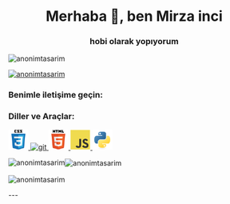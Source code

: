 <h1 align="center">Merhaba 👋, ben Mirza inci</h1>
<h3 align="center">hobi olarak yopıyorum</h3>

<p align="left"> <img src="https://komarev.com/ghpvc/?username=anonimtasarim&label=Profile%20views&color=0e75b6&style=flat" alt="anonimtasarim" /> </p>

<p align="left"> <a href="https://github.com/ryo-ma/github-profile-trophy"><img src="https://github-profile-trophy.vercel.app/?username=anonimtasarim" alt="anonimtasarim" /></a> </p>

<h3 align="left">Benimle iletişime geçin:</h3>
<p align="left">
</p>

<h3 align="left">Diller ve Araçlar:</h3>
<p align="left"> <a href="https://www.w3schools.com/css/" target="_blank" rel="noreferrer"> <img src="https://raw.githubusercontent.com/devicons/devicon/master/icons/css3/css3-original-wordmark.svg" alt="css3" width="40" height="40"/> </a> <a href="https://git-scm.com/" target="_blank" rel="noreferrer"> <img src="https://www.vectorlogo.zone/logos/git-scm/git-scm-icon.svg" alt="git" width="40" height="40"/> </a> <a href="https://www.w3.org/html/" target="_blank" rel="noreferrer"> <img src="https://raw.githubusercontent.com/devicons/devicon/master/icons/html5/html5-original-wordmark.svg" alt="html5" width="40" height="40"/> </a> <a href="https://developer.mozilla.org/tr-TR/docs/Web/JavaScript" target="_blank" rel="noreferrer"> <img src="https://raw.githubusercontent.com/devicons/devicon/master/icons/javascript/javascript-original.svg" alt="javascript" width="40" height="40"/> </a> <a href="https://www.python.org" target="_blank" rel="noreferrer"> <img src="https://raw.githubusercontent.com/devicons/devicon/master/icons/python/python-original.svg" alt="python" width="40" height="40"/> </a> </p>

<p><img align="left" src="https://github-readme-stats.vercel.app/api/top-langs?username=anonimtasarim&show_icons=true&locale=tr&layout=compact" alt="anonimtasarim" /></p>

<p> <img align="center" src="https://github-readme-stats.vercel.app/api?username=anonimtasarim&show_icons=true&locale=tr" alt="anonimtasarim" /></p>

<p><img align="center" src="https://github-readme-streak-stats.herokuapp.com/?user=anonimtasarim&" alt="anonimtasarim" /></p>
---









<!---
Anonimtasarim/Anonimtasarim is a ✨ special ✨ repository because its `README.md` (this file) appears on your GitHub profile.
You can click the Preview link to take a look at your changes.
--->
